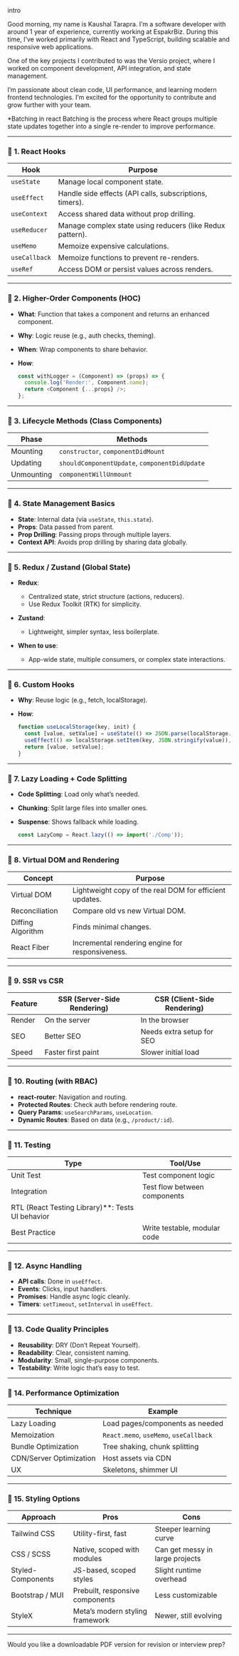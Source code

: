 intro

Good morning, my name is Kaushal Tarapra. I’m a software developer with around 1 year of experience, currently working at EspakrBiz. During this time, I’ve worked primarily with React and TypeScript, building scalable and responsive web applications.

One of the key projects I contributed to was the Versio project, where I worked on component development, API integration, and state management.

I’m passionate about clean code, UI performance, and learning modern frontend technologies. I’m excited for the opportunity to contribute and grow further with your team.


*Batching in react
Batching is the process where React groups multiple state updates together into a single re-render to improve performance.

---

### 🔹 1. **React Hooks**

| Hook          | Purpose                                                   |
| ------------- | --------------------------------------------------------- |
| `useState`    | Manage local component state.                             |
| `useEffect`   | Handle side effects (API calls, subscriptions, timers).   |
| `useContext`  | Access shared data without prop drilling.                 |
| `useReducer`  | Manage complex state using reducers (like Redux pattern). |
| `useMemo`     | Memoize expensive calculations.                           |
| `useCallback` | Memoize functions to prevent re-renders.                  |
| `useRef`      | Access DOM or persist values across renders.              |

---

### 🔹 2. **Higher-Order Components (HOC)**

* **What**: Function that takes a component and returns an enhanced component.
* **Why**: Logic reuse (e.g., auth checks, theming).
* **When**: Wrap components to share behavior.
* **How**:

  ```js
  const withLogger = (Component) => (props) => {
    console.log('Render:', Component.name);
    return <Component {...props} />;
  };
  ```

---

### 🔹 3. **Lifecycle Methods (Class Components)**

| Phase      | Methods                                       |
| ---------- | --------------------------------------------- |
| Mounting   | `constructor`, `componentDidMount`            |
| Updating   | `shouldComponentUpdate`, `componentDidUpdate` |
| Unmounting | `componentWillUnmount`                        |

---

### 🔹 4. **State Management Basics**

* **State**: Internal data (via `useState`, `this.state`).
* **Props**: Data passed from parent.
* **Prop Drilling**: Passing props through multiple layers.
* **Context API**: Avoids prop drilling by sharing data globally.

---

### 🔹 5. **Redux / Zustand (Global State)**

* **Redux**:

  * Centralized state, strict structure (actions, reducers).
  * Use Redux Toolkit (RTK) for simplicity.
* **Zustand**:

  * Lightweight, simpler syntax, less boilerplate.
* **When to use**:

  * App-wide state, multiple consumers, or complex state interactions.

---

### 🔹 6. **Custom Hooks**

* **Why**: Reuse logic (e.g., fetch, localStorage).
* **How**:

  ```js
  function useLocalStorage(key, init) {
    const [value, setValue] = useState(() => JSON.parse(localStorage.getItem(key)) || init);
    useEffect(() => localStorage.setItem(key, JSON.stringify(value)), [value]);
    return [value, setValue];
  }
  ```

---

### 🔹 7. **Lazy Loading + Code Splitting**

* **Code Splitting**: Load only what’s needed.
* **Chunking**: Split large files into smaller ones.
* **Suspense**: Shows fallback while loading.

  ```js
  const LazyComp = React.lazy(() => import('./Comp'));
  ```

---

### 🔹 8. **Virtual DOM and Rendering**

| Concept           | Purpose                                                 |
| ----------------- | ------------------------------------------------------- |
| Virtual DOM       | Lightweight copy of the real DOM for efficient updates. |
| Reconciliation    | Compare old vs new Virtual DOM.                         |
| Diffing Algorithm | Finds minimal changes.                                  |
| React Fiber       | Incremental rendering engine for responsiveness.        |

---

### 🔹 9. **SSR vs CSR**

| Feature | SSR (Server-Side Rendering) | CSR (Client-Side Rendering) |
| ------- | --------------------------- | --------------------------- |
| Render  | On the server               | In the browser              |
| SEO     | Better SEO                  | Needs extra setup for SEO   |
| Speed   | Faster first paint          | Slower initial load         |

---

### 🔹 10. **Routing (with RBAC)**

* **react-router**: Navigation and routing.
* **Protected Routes**: Check auth before rendering route.
* **Query Params**: `useSearchParams`, `useLocation`.
* **Dynamic Routes**: Based on data (e.g., `/product/:id`).

---

### 🔹 11. **Testing**

| Type                                               | Tool/Use                     |
| -------------------------------------------------- | ---------------------------- |
| Unit Test                                          | Test component logic         |
| Integration                                        | Test flow between components |
| RTL (React Testing Library)\*\*: Tests UI behavior |                              |
| Best Practice                                      | Write testable, modular code |

---

### 🔹 12. **Async Handling**

* **API calls**: Done in `useEffect`.
* **Events**: Clicks, input handlers.
* **Promises**: Handle async logic cleanly.
* **Timers**: `setTimeout`, `setInterval` in `useEffect`.

---

### 🔹 13. **Code Quality Principles**

* **Reusability**: DRY (Don’t Repeat Yourself).
* **Readability**: Clear, consistent naming.
* **Modularity**: Small, single-purpose components.
* **Testability**: Write logic that’s easy to test.

---

### 🔹 14. **Performance Optimization**

| Technique               | Example                                |
| ----------------------- | -------------------------------------- |
| Lazy Loading            | Load pages/components as needed        |
| Memoization             | `React.memo`, `useMemo`, `useCallback` |
| Bundle Optimization     | Tree shaking, chunk splitting          |
| CDN/Server Optimization | Host assets via CDN                    |
| UX                      | Skeletons, shimmer UI                  |

---

### 🔹 15. **Styling Options**

| Approach          | Pros                            | Cons                            |
| ----------------- | ------------------------------- | ------------------------------- |
| Tailwind CSS      | Utility-first, fast             | Steeper learning curve          |
| CSS / SCSS        | Native, scoped with modules     | Can get messy in large projects |
| Styled-Components | JS-based, scoped styles         | Slight runtime overhead         |
| Bootstrap / MUI   | Prebuilt, responsive components | Less customizable               |
| StyleX            | Meta’s modern styling framework | Newer, still evolving           |

---

Would you like a downloadable PDF version for revision or interview prep?

